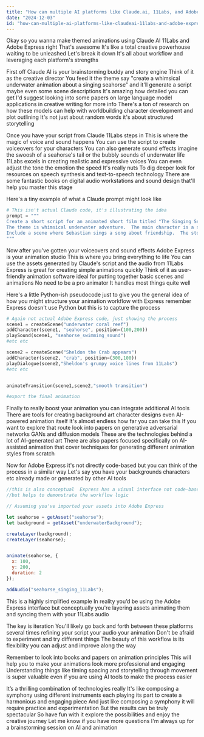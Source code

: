 ```yaml
---
title: "How can multiple AI platforms like Claude.ai, 11Labs, and Adobe Express be combined to create themed animations?"
date: "2024-12-03"
id: "how-can-multiple-ai-platforms-like-claudeai-11labs-and-adobe-express-be-combined-to-create-themed-animations"
---
```


Okay so you wanna make themed animations using Claude AI 11Labs and Adobe Express right  That's awesome  It's like a total creative powerhouse waiting to be unleashed  Let's break it down  It's all about workflow and leveraging each platform's strengths

First off Claude AI is your brainstorming buddy and story engine  Think of it as the creative director  You feed it the theme say "create a whimsical underwater animation about a singing seahorse"  and it'll generate a script maybe even some scene descriptions  It's amazing how detailed you can get  I'd suggest looking into some papers on large language model applications in creative writing for more info  There's a ton of research on how these models can help with worldbuilding character development and plot outlining  It's not just about random words it's about structured storytelling

Once you have your script from Claude  11Labs steps in  This is where the magic of voice and sound happens  You can use the script to create voiceovers for your characters  You can also generate sound effects  imagine the swoosh of a seahorse's tail or the bubbly sounds of underwater life  11Labs excels in creating realistic and expressive voices  You can even adjust the tone the emotion the speed  It's really nuts  To dig deeper look for resources on speech synthesis and text-to-speech technology  There are some fantastic books on digital audio workstations and sound design that'll help you master this stage


Here's a tiny example of what a Claude prompt might look like

```python
# This isn't actual Claude code, it's illustrating the idea
prompt = """
Create a short script for an animated short film titled "The Singing Seahorse". 
The theme is whimsical underwater adventure.  The main character is a seahorse named Sebastian who loves to sing.  He encounters a grumpy crab named Sheldon who hates music.
Include a scene where Sebastian sings a song about friendship.  The story should end with Sebastian and Sheldon becoming friends.
"""
```

Now after you've gotten your voiceovers and sound effects  Adobe Express is your animation studio  This is where you bring everything to life  You can use the assets generated by Claude's script and the audio from 11Labs  Express is great for creating simple animations quickly  Think of it as user-friendly animation software ideal for putting together basic scenes and animations  No need to be a pro animator  It handles most things quite well


Here's a little Python-ish pseudocode just to give you the general idea of how you might structure your animation workflow with  Express  remember  Express doesn't use Python but this is to capture the process


```python
# Again not actual Adobe Express code, just showing the process
scene1 = createScene("underwater coral reef")
addCharacter(scene1, "seahorse", position=(100,200))
playSound(scene1, "seahorse_swimming_sound")
#etc etc

scene2 = createScene("Sheldon the Crab appears")
addCharacter(scene2, "crab", position=(300,100))
playDialogue(scene2,"Sheldon's grumpy voice lines from 11Labs")
#etc etc


animateTransition(scene1,scene2,"smooth transition")

#export the final animation
```

Finally  to really boost your animation you can integrate additional AI tools  There are tools for creating background art character designs even AI-powered animation itself  It's almost endless how far you can take this  If you want to explore that route look into papers on generative adversarial networks GANs and diffusion models  These are the technologies behind a lot of AI-generated art  There are also papers focused specifically on AI-assisted animation that cover techniques for generating different animation styles from scratch


Now for Adobe Express  it's not directly code-based  but you can think of the process in a similar way  Let's say you have your backgrounds characters etc already made or generated by other AI tools


```javascript
//this is also conceptual  Express has a visual interface not code-based
//but helps to demonstrate the workflow logic

// Assuming you've imported your assets into Adobe Express

let seahorse = getAsset("seahorse");
let background = getAsset("underwaterBackground");

createLayer(background);
createLayer(seahorse);


animate(seahorse, {
  x: 100,
  y: 200,
  duration: 2
});

addAudio("seahorse_singing_11Labs");
```

This is a highly simplified example  In reality you’d be using the Adobe Express interface but conceptually you're layering assets animating them and syncing them with your 11Labs audio


The key is iteration  You'll likely go back and forth between these platforms several times refining your script your audio your animation  Don't be afraid to experiment and try different things  The beauty of this workflow is its flexibility  you can adjust and improve along the way

Remember  to look into books and papers on animation principles  This will help you to make your animations look more professional and engaging  Understanding things like timing spacing and storytelling through movement is super valuable even if you are using AI tools to make the process easier


It’s a thrilling combination of technologies really  It's like composing a symphony using different instruments  each playing its part  to create a harmonious and engaging piece  And just like composing a symphony it will require practice and experimentation  But the results can be truly spectacular  So have fun with it explore the possibilities and enjoy the creative journey  Let me know if you have more questions  I'm always up for a brainstorming session on AI and animation
